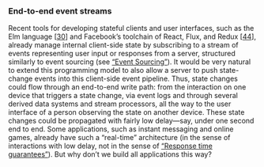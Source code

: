 ### End-to-end event streams 
Recent tools for developing stateful clients and user interfaces, such as the Elm language
[[30](ch12.html#Czaplicki2013ig)] and Facebook’s toolchain of
React, Flux, and Redux [[44](ch12.html#Soper2015ue)],
already manage internal client-side state by subscribing to a stream of events representing user
input or responses from a server, structured similarly to event sourcing (see
[“Event Sourcing”](ch11.html#sec_stream_event_sourcing)). It would be very natural to extend this programming model to also allow a server to push
state-change events into this client-side event pipeline. Thus, state changes could flow through an
end-to-end write path: from the interaction on one device that triggers a state change, via event
logs and through several derived data systems and stream processors, all the way to the user
interface of a person observing the state on another device. These state changes could be propagated
with fairly low delay—say, under one second end to end. 
Some applications, such as instant messaging and online games, already have such a “real-time”
architecture (in the sense of interactions with low delay, not in the sense of
[“Response time guarantees”](ch08.html#sec_distributed_clocks_realtime)). But why don’t we build all applications this way?